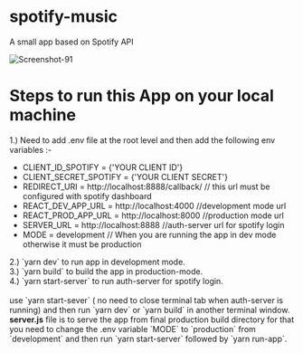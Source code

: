 # spotify-music
A small app based on Spotify API

<img src="https://i.ibb.co/4fmpK1J/Screenshot-91.png" alt="Screenshot-91" border="0">

<h1>Steps to run this App on your local machine</h1>

1.) Need to add .env file at the root level and then add the following env variables :- 
<ul>
<li>CLIENT_ID_SPOTIFY = {'YOUR CLIENT ID'}</li>
<li>CLIENT_SECRET_SPOTIFY = {'YOUR CLIENT SECRET'}</li>
<li>REDIRECT_URI = http://localhost:8888/callback/       // this url must be configured with spotify dashboard </li>
<li>REACT_DEV_APP_URL = http://localhost:4000         //development mode url</li>
<li>REACT_PROD_APP_URL = http://localhost:8000        //production mode url</li>
<li>SERVER_URL = http://localhost:8888                //auth-server url for spotify login</li>
<li>MODE = development   // When you are running the app in dev mode otherwise it must be production</li>
</ul>
2.) `yarn dev` to run app in development mode. <br/>
3.) `yarn build` to build the app in production-mode.<br/>
4.) `yarn start-server` to run auth-server for spotify login.<br/>
<br/>
use `yarn start-sever` ( no need to close terminal tab when auth-server is running) and then run `yarn dev` or `yarn build` in another terminal window.
<br/>
<b>server.js</b> file is to serve the app from final production build directory for that you need to change the .env variable `MODE` to `production` from `development` and then run `yarn start-server` followed by `yarn run-app`.
